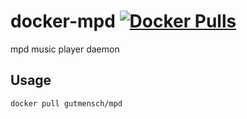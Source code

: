 # docker-mpd [![Docker Pulls](https://img.shields.io/docker/pulls/gutmensch/mpd.svg)](https://registry.hub.docker.com/u/gutmensch/mpd/)

mpd music player daemon

## Usage
```
docker pull gutmensch/mpd
```

